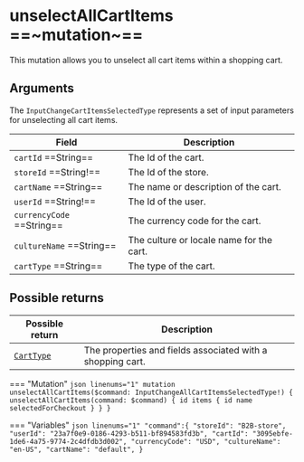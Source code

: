 # unselectAllCartItems ==~mutation~==

This mutation allows you to unselect all cart items within a shopping cart.

## Arguments

The `InputChangeCartItemsSelectedType` represents a set of input parameters for unselecting all cart items. 

| Field                            | Description                                                          |
|----------------------------------|----------------------------------------------------------------------|
| `cartId`  ==String==             | The Id of the cart.                                                  |
| `storeId`  ==String!==           | The Id of the store.                                                 |
| `cartName`  ==String==           | The name or description of the cart.                                 |
| `userId`  ==String!==            | The Id of the user.                                                  |
| `currencyCode`  ==String==       | The currency code for the cart.                                      |
| `cultureName`  ==String==        | The culture or locale name for the cart.                             |
| `cartType`  ==String==           | The type of the cart.                                                |

## Possible returns

| Possible return                                          	| Description                                                 	|
|---------------------------------------------------------	|------------------------------------------------------------	|
| [`CartType`](../objects/cart-type.md)                   	|  The properties and fields associated with a shopping cart.  	|


=== "Mutation"
    ```json linenums="1"
    mutation unselectAllCartItems($command: InputChangeAllCartItemsSelectedType!) {
      unselectAllCartItems(command: $command) {
        id
        items {
          id
          name
          selectedForCheckout
        }
      }
    }
    ```

=== "Variables"
    ```json linenums="1"
    "command":{
      "storeId": "B2B-store",
      "userId": "23a7f0e9-0186-4293-b511-bf894583fd3b",
      "cartId": "3095ebfe-1de6-4a75-9774-2c4dfdb3d002",
      "currencyCode": "USD",
      "cultureName": "en-US",
      "cartName": "default",
    }
    ```